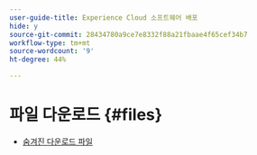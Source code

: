 ```yaml
---
user-guide-title: Experience Cloud 소프트웨어 배포
hide: y
source-git-commit: 28434780a9ce7e8332f88a21fbaae4f65cef34b7
workflow-type: tm+mt
source-wordcount: '9'
ht-degree: 44%

---
```



# 파일 다운로드 {#files}

+ [숨겨진 다운로드 파일](downloads.md)
